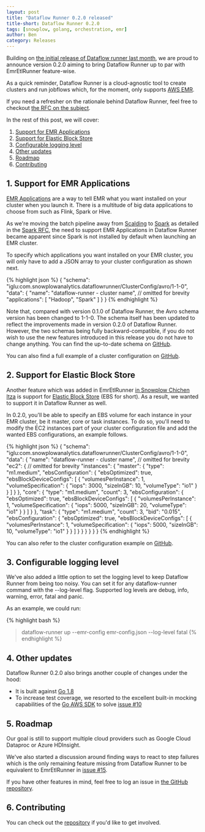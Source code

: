 ```yaml
---
layout: post
title: "Dataflow Runner 0.2.0 released"
title-short: Dataflow Runner 0.2.0
tags: [snowplow, golang, orchestration, emr]
author: Ben
category: Releases
---
```


Building on [the initial release of Dataflow runner last month](
/blog/2017/02/10/introducing-dataflow-runner), we are proud to announce version
0.2.0 aiming to bring Dataflow Runner up to par with EmrEtlRunner feature-wise.

As a quick reminder, Dataflow Runner is a cloud-agnostic tool to create clusters
and run jobflows which, for the moment, only supports [AWS EMR][emr].

If you need a refresher on the rationale behind Dataflow Runner, feel free to
checkout [the RFC on the subject][eer-rfc].

In the rest of this post, we will cover:

1. [Support for EMR Applications](/blog/2017/03/27/dataflow-runner-0.2.0-released#apps)
2. [Support for Elastic Block Store](/blog/2017/03/27/dataflow-runner-0.2.0-released#ebs)
3. [Configurable logging level](/blog/2017/03/27/dataflow-runner-0.2.0-released#log)
4. [Other updates](/blog/2017/03/27/dataflow-runner-0.2.0-released#updates)
5. [Roadmap](/blog/2017/03/27/dataflow-runner-0.2.0-released#roadmap)
6. [Contributing](/blog/2017/03/27/dataflow-runner-0.2.0-released#contributing)

<!--more-->

<h2 id="apps">1. Support for EMR Applications</h2>

[EMR Applications][emr-apps] are a way to tell EMR what you want installed on
your cluster when you launch it. There is a multitude of big data applications
to choose from such as Flink, Spark or Hive.

As we're moving the batch pipeline away from [Scalding][scalding] to
[Spark][spark] as detailed in the [Spark RFC][spark-rfc], the need to support
EMR Applications in Dataflow Runner became apparent since Spark is not
installed by default when launching an EMR cluster.

To specify which applications you want installed on your EMR cluster, you will
only have to add a JSON array to your cluster configuration as shown next.

{% highlight json %}
{
  "schema": "iglu:com.snowplowanalytics.dataflowrunner/ClusterConfig/avro/1-1-0",
  "data": {
    "name": "dataflow-runner - cluster name",
    // omitted for brevity
    "applications": [ "Hadoop", "Spark" ]
  }
}
{% endhighlight %}

Note that, compared with version 0.1.0 of Dataflow Runner, the Avro schema
version has been changed to 1-1-0. The schema itself has been updated to reflect
the improvements made in version 0.2.0 of Dataflow Runner. However, the two
schemas being fully backward-compatible, if you do not wish to use the new
features introduced in this release you do not have to change anything. You can
find the up-to-date schema on [GitHub][avro-schema].

You can also find a full example of a cluster configuration on
[GitHub][cluster-config].

<h2 id="ebs">2. Support for Elastic Block Store</h2>

Another feature which was added in EmrEtlRunner [in Snowplow Chichen Itza](
/blog//2017/02/21/snowplow-r87-chichen-itza-released#ebs) is support for
[Elastic Block Store][ebs] (EBS for short). As a result, we wanted to support it
in Dataflow Runner as well.

In 0.2.0, you'll be able to specify an EBS volume for each instance in your EMR
cluster, be it master, core or task instances. To do so, you'll need to modify
the EC2 instances part of your cluster configuration file and add the wanted
EBS configurations, an example follows.

{% highlight json %}
{
  "schema": "iglu:com.snowplowanalytics.dataflowrunner/ClusterConfig/avro/1-1-0",
  "data": {
    "name": "dataflow-runner - cluster name",
    // omitted for brevity
    "ec2": {
      // omitted for brevity
      "instances": {
        "master": {
          "type": "m1.medium",
          "ebsConfiguration": {
            "ebsOptimized": true,
            "ebsBlockDeviceConfigs": [
              {
                "volumesPerInstance": 1,
                "volumeSpecification": {
                  "iops": 3000,
                  "sizeInGB": 10,
                  "volumeType": "io1"
                }
              }
            ]
          }
        },
        "core": {
          "type": "m1.medium",
          "count": 3,
          "ebsConfiguration": {
            "ebsOptimized": true,
            "ebsBlockDeviceConfigs": [
              {
                "volumesPerInstance": 1,
                "volumeSpecification": {
                  "iops": 5000,
                  "sizeInGB": 20,
                  "volumeType": "io1"
                }
              }
            ]
          }
        },
        "task": {
          "type": "m1.medium",
          "count": 3,
          "bid": "0.015",
          "ebsConfiguration": {
            "ebsOptimized": true,
            "ebsBlockDeviceConfigs": [
              {
                "volumesPerInstance": 1,
                "volumeSpecification": {
                  "iops": 5000,
                  "sizeInGB": 10,
                  "volumeType": "io1"
                }
              }
            ]
          }
        }
      }
    }
  }
}
{% endhighlight %}

You can also refer to the cluster configuration example on
[GitHub][cluster-config].

<h2 id="log">3. Configurable logging level</h2>

We've also added a little option to set the logging level to keep Dataflow
Runner from being too noisy. You can set it for any dataflow-runner command
with the --log-level flag. Supported log levels are debug, info, warning,
error, fatal and panic.

As an example, we could run:

{% highlight bash %}
> dataflow-runner up --emr-config emr-config.json --log-level fatal
{% endhighlight %}

<h2 id="updates">4. Other updates</h2>

Dataflow Runner 0.2.0 also brings another couple of changes under the hood:

- It is built against [Go 1.8](https://github.com/snowplow/dataflow-runner/issues/13)
- To increase test coverage, we resorted to the excellent built-in mocking
capabilities of the [Go AWS SDK][emriface] to solve [issue #10](
https://github.com/snowplow/dataflow-runner/issues/10)

<h2 id="roadmap">5. Roadmap</h2>

Our goal is still to support multiple cloud providers such as Google Cloud
Dataproc or Azure HDInsight.

We've also started a discussion around finding ways to react to step failures
which is the only remaining feature missing from Dataflow Runner to be
equivalent to EmrEtlRunner in [issue #15](
https://github.com/snowplow/dataflow-runner/issues/15).

If you have other features in mind, feel free to log an issue in
[the GitHub repository][df-runner-issues].

<h2 id="contributing">6. Contributing</h2>

You can check out the [repository][df-runner-repo] if you'd like to get
involved.

[eer-rfc]: http://discourse.snowplowanalytics.com/t/splitting-emretlrunner-into-snowplowctl-and-dataflow-runner/350
[spark-rfc]: http://discourse.snowplowanalytics.com/t/migrating-the-snowplow-batch-jobs-from-scalding-to-spark/492

[avro-schema]: https://github.com/snowplow/iglu-central/blob/master/schemas/com.snowplowanalytics.dataflowrunner/ClusterConfig/avro/1-1-0
[cluster-config]: https://github.com/snowplow/dataflow-runner/blob/master/config/cluster.json.sample
[df-runner-issues]: https://github.com/snowplow/dataflow-runner/issues
[df-runner-repo]: https://github.com/snowplow/dataflow-runner

[emr]: https://aws.amazon.com/emr/
[ebs]: https://aws.amazon.com/ebs/
[emr-apps]: http://docs.aws.amazon.com/emr/latest/ReleaseGuide/emr-release-components.html#w1ab1c17c11
[emriface]: https://docs.aws.amazon.com/sdk-for-go/api/service/emr/emriface/

[scalding]: https://github.com/twitter/scalding
[spark]: http://spark.apache.org/
